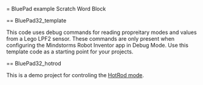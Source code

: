 = BluePad example Scratch Word Block

== BluePad32_template

This code uses debug commands for reading propreitary modes and values from a Lego LPF2 sensor. These commands are only present when configuring the Mindstorms Robot Inventor app in Debug Mode. Use this template code as a starting point for your projects.

== BluePad32_hotrod

This is a demo project for controling the [HotRod mode](https://antonsmindstorms.com/product/remote-controlled-hot-rod-with-51515/).
